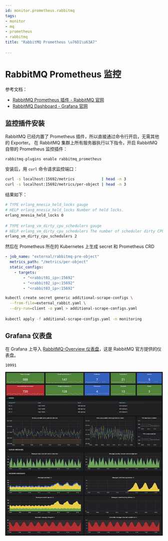 ```yaml
---
id: monitor.prometheus.rabbitmq
tags:
- monitor
- mq
- prometheus
- rabbitmq
title: "RabbitMQ Prometheus \u76D1\u63A7"

---
```



# RabbitMQ Prometheus 监控
参考文档：

- [RabbitMQ Prometheus 插件 - RabbitMQ 官网](https://www.rabbitmq.com/prometheus.html)
- [RabbitMQ Dashboard - Grafana 官网](https://grafana.com/grafana/dashboards/10991-rabbitmq-overview/)


## 监控插件安装
RabbitMQ 已经内置了 Prometheus 插件，所以直接通过命令行开启，无需其他的 Exporter。
在 RabbitMQ 集群上所有服务器执行以下指令，开启 RabbitMQ 自带的 Prometheus 监控插件：
```bash
rabbitmq-plugins enable rabbitmq_prometheus
```
安装后，用 `curl` 命令请求监控端口：
```bash
curl -s localhost:15692/metrics            | head -n 3
curl -s localhost:15692/metrics/per-object | head -n 3
```
结果如下：
```bash
# TYPE erlang_mnesia_held_locks gauge
# HELP erlang_mnesia_held_locks Number of held locks.
erlang_mnesia_held_locks 0

# TYPE erlang_vm_dirty_cpu_schedulers gauge
# HELP erlang_vm_dirty_cpu_schedulers The number of scheduler dirty CPU scheduler threads used by the emulator.
erlang_vm_dirty_cpu_schedulers 2
```
然后在 Prometheus 所在的 Kubernetes 上生成 secret 和 Prometheus CRD
```yaml
- job_name: "external/rabbitmq-pre-object"
  metrics_path: "/metrics/per-object"
  static_configs:
    - targets:
        - "<rabbit01_ip>:15692"
        - "<rabbit02_ip>:15692"
        - "<rabbit03_ip>:15692"
```
```bash
kubectl create secret generic additional-scrape-configs \
  --from-file=external_rabbit.yaml \
  --dry-run=client -o yaml > additional-scrape-configs.yaml

kubectl apply -f additional-scrape-configs.yaml -n monitoring
```


## Grafana 仪表盘
在 Grafana 上导入 [RabbitMQ-Overview 仪表盘](https://grafana.com/grafana/dashboards/10991)，这是 RabbitMQ 官方提供的仪表盘。
```
10991
```
![](./../assets/1657784846073-11f1ff62-4afc-475a-b13b-88afa47c50e9.png)

